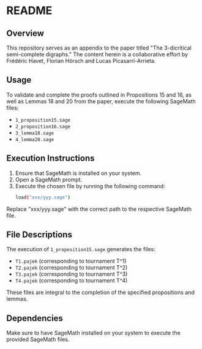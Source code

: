 # README

## Overview

This repository serves as an appendix to the paper titled "The 3-dicritical semi-complete digraphs." The content herein is a collaborative effort by Frédéric Havet, Florian Hörsch and Lucas Picasarri-Arrieta.

## Usage

To validate and complete the proofs outlined in Propositions 15 and 16, as well as Lemmas 18 and 20 from the paper, execute the following SageMath files:

- `1_proposition15.sage`
- `2_proposition16.sage`
- `3_lemma18.sage`
- `4_lemma20.sage`

## Execution Instructions

1. Ensure that SageMath is installed on your system.
2. Open a SageMath prompt.
3. Execute the chosen file by running the following command:
   ```bash
   load("xxx/yyy.sage")
   ```
Replace "xxx/yyy.sage" with the correct path to the respective SageMath file.

## File Descriptions

The execution of `1_proposition15.sage` generates the files:

- `T1.pajek` (corresponding to tournament T^1)
- `T2.pajek` (corresponding to tournament T^2)
- `T3.pajek` (corresponding to tournament T^3)
- `T4.pajek` (corresponding to tournament T^4)

These files are integral to the completion of the specified propositions and lemmas.

## Dependencies

Make sure to have SageMath installed on your system to execute the provided SageMath files.
